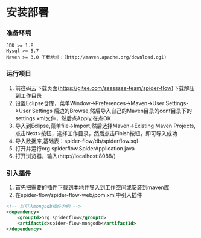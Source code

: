 # 安装部署

### 准备环境
```
JDK >= 1.8
Mysql >= 5.7
Maven >= 3.0 下载地址：(http://maven.apache.org/download.cgi)
```
### 运行项目
1.  前往码云下载页面(https://gitee.com/ssssssss-team/spider-flow)下载解压到工作目录
2.  设置Eclipse仓库，菜单Window->Preferences->Maven->User Settings->User Settings 后边的Browse,然后导入自己的Maven目录的conf目录下的settings.xml文件，然后点Apply,在点OK
3.  导入到Eclipse,菜单file->Import,然后选择Maven->Existing Maven Projects,点击Next>按钮，选择工作目录，然后点击Finish按钮，即可导入成功
4.	导入数据库,基础表：spider-flow/db/spiderflow.sql
5.  打开并运行org.spiderflow.SpiderApplication.java
6.  打开浏览器，输入(http://localhost:8088/)

### 引入插件
1.  首先把需要的插件下载到本地并导入到工作空间或安装到maven库
2.  在spider-flow/spider-flow-web/pom.xml中引入插件
```xml
<!-- 以引入mongodb插件为例 -->
<dependency>
	<groupId>org.spiderflow</groupId>
	<artifactId>spider-flow-mongodb</artifactId>
</dependency>
```